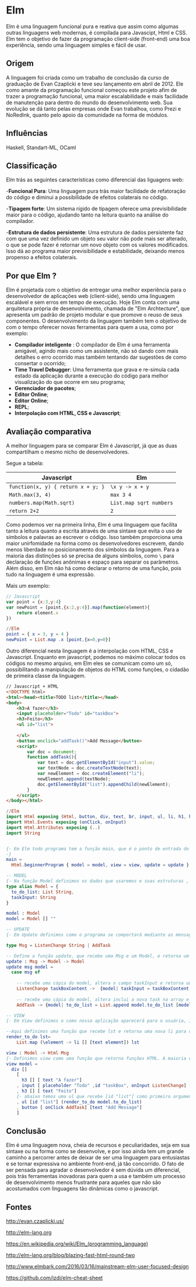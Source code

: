 Elm
===================

Elm é uma linguagem funcional pura e reativa que assim como algumas outras linguagens web modernas, é compilada para Javascipt, Html e CSS. Elm tem o objetivo de fazer da programação client-side (front-end) uma boa experiência, sendo uma linguagem simples e  fácil de usar.

Origem
-------------
 A linguagem foi criada como um trabalho de conclusão da curso de graduação de 
Evan Czaplicki e teve seu lançamento em abril de  2012. Ele como amante da programação funcional começou este projeto afim de trazer a programação funcional, uma maior escalabilidade e mais facilidade de manutenção para dentro do mundo do desenvolvimento web.
Sua evolução se dá tanto pelas empresas onde Evan trabalhoa, como Prezi e NoRedInk, quanto pelo apoio da comunidade na forma de módulos.


Influências
-------------
Haskell, Standart-ML, OCaml

Classificação
-------------
Elm trás as seguintes características como diferencial das liguagens web:

-**Funcional Pura**: Uma linguagem pura trás maior facilidade de refatoração do código e diminui a possibilidade de efeitos colaterais no código.

-**Tipagem forte**: Um sistema rígido de tipagem oferece uma previsibilidade maior para o código, ajudando tanto na leitura quanto na análise do compilador.

-**Estrutura de dados persistente**: Uma estrutura de dados persistente faz com que uma vez definido um objeto seu valor não pode mais ser alterado, o que se pode fazer é retornar um novo objeto com os valores modificados. Isso dá ao programa maior previsibilidade e estabilidade, deixando menos propenso a efeitos colaterais.


Por que Elm ?
-------------
Elm é  projetada com  o objetivo de entregar uma melhor experiência para o desenvolvedor de aplicações web (client-side), sendo uma linguagem escalável e sem erros em tempo de execução. Hoje Elm conta com uma arquitetura própria de desenvolvimento, chamada de "Elm Archtecture", que apresenta um padrão de projeto modular e que promove o reuso de seus componentes. O desenvolvimento da linguagem também tem o objetivo de com o tempo oferecer novas ferramentas para quem a usa, como por exemplo:

-  **Compilador inteligente** : O compilador de Elm é uma ferramenta amigável, agindo mais como um assistente, não só dando com mais detalhes o erro ocorrido mas também tentando dar sugestões de como consertar o ocorrido;
- **Time Travel Debugger**: Uma ferramenta que grava e re-simula cada estado da aplicação durante a execução do código para melhor visualização do que ocorre em seu programa;
- **Gerenciador de pacotes**;
- **Editor Online**;
- **Editor Online**;
- **REPL**;
- **Interpolação com HTML, CSS e Javascript**;


Avaliação comparativa
-------------

A melhor linguagem para se comparar Elm é Javascript, já que as duas compartilham o mesmo nicho de desenvolvedores.

Segue a tabela:

Javascript     | Elm
-------- | ---
`function(x, y) { return x + y; }` | `\x y -> x + y`
`Math.max(3, 4)`    | `max 3 4`
`numbers.map(Math.sqrt)`    | `List.map sqrt numbers`
`return 2+2`    | `2`


Como podemos ver na primeira linha, Elm é uma linguagem que facilita tanto a leitura quanto a escrita através de uma sintaxe que evita o uso de símbolos e palavras ao escrever o código. Isso também proporciona uma maior unirfomidade na forma como os desenvolvedores escrevem, dando menos liberdade no posicionamento dos símbolos da linguagem. 
Para a maioria das distinções só se precisa de alguns  símbolos, como `\` para declaração de funções anônimas e espaço para separar os parâmetros. Além disso, em Elm não há como declarar o retorno de uma função, pois tudo na linguagem é uma expressão.

Mais um exemplo:

```javascript
// Javascript
var point = {x:3,y:4}
var newPoint = [point,{x:2,y:4}].map(function(element){
	return element.x
})
```
```elm
//Elm
point = { x = 3, y = 4 }
newPoint = List.map .x [point,{x=0,y=0}] 

```

Outro diferencial nesta linguagem é a interpolação com HTML, CSS e Javascript.
Enquanto em javascript, podemos no máximo colocar todos os códigos no mesmo arquivo, em Elm eles se comunicam como um só, possibilitando a manipulação de objetos do HTML como funções, o cidadão de primeira classe da linguagem.

```html
// Javascript + HTML
<!DOCTYPE html>
<html><head><title>TODO list</title></head>
<body>
	<h3>A fazer</h3>
	<input placeholder="Todo" id="taskBox">
	<h3>Feito</h3>
	<ul id="list">
		
	</ul>
	<button onclick="addTask()">Add Message</button>
	<script>
		var doc = document;
		function addTask(){
			var text = doc.getElementById("input").value;
			var textNode = doc.createTextNode(text);
			var newElement = doc.createElement("li");
			newElement.append(textNode);
			doc.getElementById("list").appendChild(newElement);
		}
	</script>
</body></html>
```
```elm
//Elm
import Html exposing (Html, button, div, text, br, input, ul, li, h1, h3)
import Html.Events exposing (onClick, onInput)
import Html.Attributes exposing (..)
import String


{- Em Elm todo programa tem a função main, que é o ponto de entrada do programa. No caso, usamos a Beginner Program, que recebe três argumentos: o Model, o Update e a View 
-}
main =
  Html.beginnerProgram { model = model, view = view, update = update }

-- MODEL
{- Na função Model definimos os dados que usaremos e suas estruturas , é o estado do programa. -}
type alias Model = {
  to_do_list: List String,
  taskInput: String
}

model : Model
model = Model [] ""

-- UPDATE
{- Em Update definimos como o programa se comportará mediante as mensagens recebidas da view de acordo com as interações do usuário com o programa, assim o Update trabalha o model e retorna um novo alterado. -}

type Msg = ListenChange String | AddTask

-- Define a função update, que recebe uma Msg e um Model, e retorna um novo Model
update : Msg -> Model -> Model
update msg model =
  case msg of
  
	-- recebe uma cópia do model, altera o campo taskInput e retorna um novo model
    ListenChange taskBoxContent ->  {model| taskInput = taskBoxContent }
    
    -- recebe uma cópia do model, altera inclui a nova task na array e retorna um novo model
    AddTask -> {model| to_do_list = List.append model.to_do_list [model.taskInput]}

-- VIEW
{- Em View definimos o como nossa aplicação aparecerá para o usuário, importando elementos do HTML e CSS como funções do Elm e manipulando-as para desenhar o programa na tela. -}

--Aqui definimos uma função que recebe lst e retorna uma nova li para cada element
render_to_do lst= 
    List.map (\element -> li [] [text element]) lst

view : Model -> Html Msg
{- Definimos view como uma função que retorna funções HTML. A maioria delas recebe como argumentos: primeiro seus atributos, como id e class, e como segundo seus filhos. -}
view model =
  div []
    [ 
      h3 [] [ text "A fazer"]
    , input [ placeholder "Todo" ,id "taskBox", onInput ListenChange] []
    , h3 [] [ text "Feito"]
    {- abaixo temos uma ul que recebe [id "list"] como primeiro argumento, e como segundo a função que definimos anteriormente, passando como argumento a lista dentro do model -}
    , ul [id "list"] (render_to_do model.to_do_list)
    , button [ onClick AddTask] [text "Add Message"] 
    ]
```

Conclusão
-------------

Elm é uma linguagem nova, cheia de recursos e peculiaridades, seja em sua sintaxe ou na forma como se desenvolve,  e por isso ainda tem um grande caminho a percorrer antes de deixar de ser uma linguagem para entusiastas e se tornar expressiva no ambiente front-end, já tão concorrido. 
O fato de ser pensada para agradar o desenvolvedor é sem dúvida um diferencial, pois trás ferramentas inovadoras para quem a usa e também um processo de desenvolvimento menos frustrante para aqueles que não são acostumados com linguagens tão dinâmicas como o javascript.





Fontes
-------------
http://evan.czaplicki.us/

http://elm-lang.org

https://en.wikipedia.org/wiki/Elm_(programming_language)

http://elm-lang.org/blog/blazing-fast-html-round-two

http://www.elmbark.com/2016/03/16/mainstream-elm-user-focused-design

https://github.com/izdi/elm-cheat-sheet

